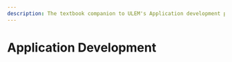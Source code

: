 ```yaml
---
description: The textbook companion to ULEM's Application development program
---
```


# Application Development

